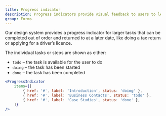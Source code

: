 ```yaml
---
title: Progress indicator
description: Progress indicators provide visual feedback to users to let them know and understand their current context at any given time and be assured that they are progressing through the system.
group: Forms
---
```


Our design system provides a progress indicator for larger tasks that can be completed out of order and returned to at a later date, like doing a tax return or applying for a driver’s licence.

The individual tasks or steps are shown as either:

- `todo` – the task is available for the user to do
- `doing` – the task has been started
- `done` – the task has been completed

```jsx live
<ProgressIndicator
	items={[
		{ href: '#', label: 'Introduction', status: 'doing' },
		{ href: '#', label: 'Business Contacts', status: 'todo' },
		{ href: '#', label: 'Case Studies', status: 'done' },
	]}
/>
```
